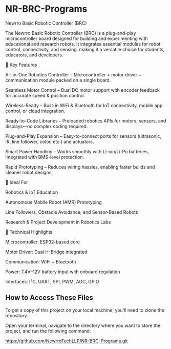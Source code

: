 # NR-BRC-Programs

Newrro Basic Robotic Controller (BRC)

The Newrro Basic Robotic Controller (BRC) is a plug-and-play microcontroller board designed for building and experimenting with educational and research robots. It integrates essential modules for robot control, connectivity, and sensing, making it a versatile choice for students, educators, and developers.

🔹 Key Features

All-in-One Robotics Controller – Microcontroller + motor driver + communication module packed on a single board.

Seamless Motor Control – Dual DC motor support with encoder feedback for accurate speed & position control.

Wireless-Ready – Built-in WiFi & Bluetooth for IoT connectivity, mobile app control, or cloud integration.

Ready-to-Code Libraries – Preloaded robotics APIs for motors, sensors, and displays—no complex coding required.

Plug-and-Play Expansion – Easy-to-connect ports for sensors (ultrasonic, IR, line follower, color, etc.) and actuators.

Smart Power Handling – Works smoothly with Li-ion/Li-Po batteries, integrated with BMS-level protection.

Rapid Prototyping – Reduces wiring hassles, enabling faster builds and cleaner robot designs.

🔹 Ideal For

Robotics & IoT Education

Autonomous Mobile Robot (AMR) Prototyping

Line Followers, Obstacle Avoidance, and Sensor-Based Robots

Research & Project Development in Robotics Labs

🔹 Technical Highlights

Microcontroller: ESP32-based core

Motor Driver: Dual H-Bridge integrated

Communication: WiFi + Bluetooth

Power: 7.4V–12V battery input with onboard regulation

Interfaces: I²C, UART, SPI, PWM, ADC, GPIO

## How to Access These Files
To get a copy of this project on your local machine, you'll need to clone the repository.

Open your terminal, navigate to the directory where you want to store the project, and run the following command:

https://github.com/NewrroTechLLP/NR-BRC-Programs.git

